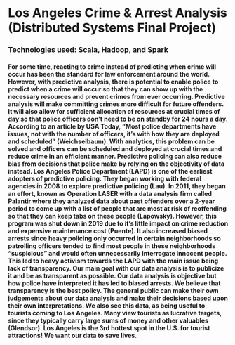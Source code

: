 # Los Angeles Crime & Arrest Analysis (Distributed Systems Final Project)
### Technologies used: Scala, Hadoop, and Spark

#### For some time, reacting to crime instead of predicting when crime will occur has been the standard for law enforcement around the world. However, with predictive analysis, there is potential to enable police to predict when a crime will occur so that they can show up with the necessary resources and prevent crimes from ever occurring. Predictive analysis will make committing crimes more difficult for future offenders. It will also allow for sufficient allocation of resources at crucial times of day so that police officers don’t need to be on standby for 24 hours a day. According to an article by USA Today, “Most police departments have issues, not with the number of officers, it’s with how they are deployed and scheduled” (Weichselbaum). With analytics, this problem can be solved and officers can be scheduled and deployed at crucial times and reduce crime in an efficient manner. Predictive policing can also reduce bias from decisions that police make by relying on the objectivity of data instead. Los Angeles Police Department (LAPD) is one of the earliest adopters of predictive policing. They began working with federal agencies in 2008 to explore predictive policing (Lau). In 2011, they began an effort, known as Operation LASER with a data analysis firm called Palantir where they analyzed data about past offenders over a 2-year period to come up with a list of people that are most at risk of reoffending so that they can keep tabs on these people (Lapowsky). However, this program was shut down in 2019 due to it’s little impact on crime reduction and expensive maintenance cost (Puente). It also increased biased arrests since heavy policing only occurred in certain neighborhoods so patrolling officers tended to find most people in these neighborhoods “suspicious” and would often unnecessarily interrogate innocent people. This led to heavy activism towards the LAPD with the main issue being lack of transparency. Our main goal with our data analysis is to publicize it and be as transparent as possible. Our data analysis is objective but how police have interpreted it has led to biased arrests. We believe that transparency is the best policy. The general public can make their own judgements about our data analysis and make their decisions based upon their own interpretations. We also see this data, as being useful to tourists coming to Los Angeles. Many view tourists as lucrative targets, since they typically carry large sums of money and other valuables (Glendsor). Los Angeles is the 3rd hottest spot in the U.S. for tourist attractions! We want our data to save lives. 
